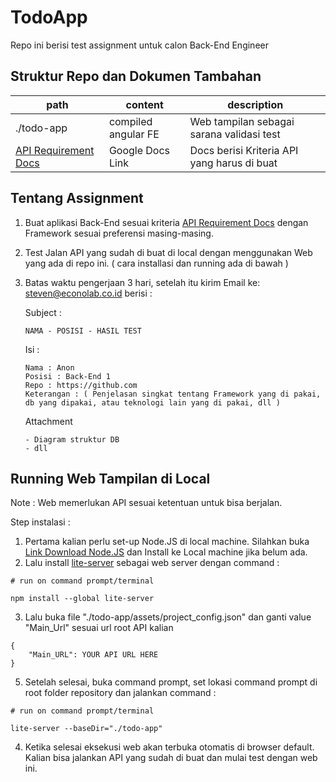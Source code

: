 # TodoApp

Repo ini berisi test assignment untuk calon Back-End Engineer

## Struktur Repo dan Dokumen Tambahan

| path                                                                                                                     | content             | description                                 |
| ------------------------------------------------------------------------------------------------------------------------ | ------------------- | ------------------------------------------- |
| ./todo-app                                                                                                               | compiled angular FE | Web tampilan sebagai sarana validasi test   |
| [API Requirement Docs](https://docs.google.com/document/d/1HD9JKbH0g4XKj3wChmH9O6o-qv3bqeaLGLLjyB8glm8/edit?usp=sharing) | Google Docs Link    | Docs berisi Kriteria API yang harus di buat |

## Tentang Assignment

1. Buat aplikasi Back-End sesuai kriteria [API Requirement Docs](https://docs.google.com/document/d/1HD9JKbH0g4XKj3wChmH9O6o-qv3bqeaLGLLjyB8glm8/edit?usp=sharing) dengan Framework sesuai preferensi masing-masing.
2. Test Jalan API yang sudah di buat di local dengan menggunakan Web yang ada di repo ini. ( cara installasi dan running ada di bawah )
3. Batas waktu pengerjaan 3 hari, setelah itu kirim Email ke: steven@econolab.co.id berisi :

   Subject :

   ```
   NAMA - POSISI - HASIL TEST
   ```

   Isi :

   ```
   Nama : Anon
   Posisi : Back-End 1
   Repo : https://github.com
   Keterangan : ( Penjelasan singkat tentang Framework yang di pakai, db yang dipakai, atau teknologi lain yang di pakai, dll )

   ```

   Attachment

   ```
   - Diagram struktur DB
   - dll
   ```

## Running Web Tampilan di Local

Note : Web memerlukan API sesuai ketentuan untuk bisa berjalan.

Step instalasi :

1. Pertama kalian perlu set-up Node.JS di local machine. Silahkan buka [Link Download Node.JS](https://nodejs.org/en/download/) dan Install ke Local machine jika belum ada.
2. Lalu install [lite-server](https://github.com/johnpapa/lite-server) sebagai web server dengan command :

```
# run on command prompt/terminal

npm install --global lite-server
```

3. Lalu buka file "./todo-app/assets/project_config.json" dan ganti value "Main_Url" sesuai url root API kalian

```
{
    "Main_URL": YOUR API URL HERE
}
```

5. Setelah selesai, buka command prompt, set lokasi command prompt di root folder repository dan jalankan command :

```
# run on command prompt/terminal

lite-server --baseDir="./todo-app"
```

4. Ketika selesai eksekusi web akan terbuka otomatis di browser default. Kalian bisa jalankan API yang sudah di buat dan mulai test dengan web ini.
